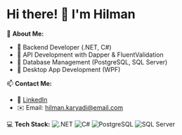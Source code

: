 # Hi there! 👋 I'm Hilman

🚀 **About Me:**
- 🔹 Backend Developer (.NET, C#)
- 🔹 API Development with Dapper & FluentValidation
- 🔹 Database Management (PostgreSQL, SQL Server)
- 🔹 Desktop App Development (WPF)

📫 **Contact Me:**
- 💼 [LinkedIn](https://www.linkedin.com/in/hilman-karyadi-46ba09308/) 
- ✉️ Email: hilman.karyadi@email.com

💻 **Tech Stack:**
![.NET](https://img.shields.io/badge/.NET-512BD4?style=for-the-badge&logo=dotnet&logoColor=white)
![C#](https://img.shields.io/badge/C%23-239120?style=for-the-badge&logo=csharp&logoColor=white)
![PostgreSQL](https://img.shields.io/badge/PostgreSQL-336791?style=for-the-badge&logo=postgresql&logoColor=white)
![SQL Server](https://img.shields.io/badge/SQL%20Server-CC2927?style=for-the-badge&logo=microsoft-sql-server&logoColor=white)
